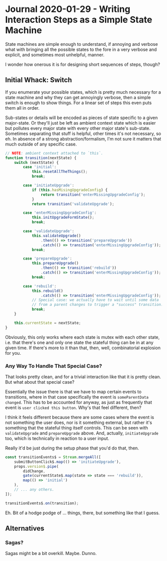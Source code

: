 Journal 2020-01-29 - Writing Interaction Steps as a Simple State Machine
========

State machines are simple enough to understand, if annoying and verbose what with bringing all the possible states to the fore in a very verbose and explicit, and sometimes most unhelpful, manner.

I wonder how onerous it is for designing short sequences of steps, though?



## Initial Whack: Switch

If you enumerate your possible states, which is pretty much necessary for a state machine and why they can get annoyingly verbose, then a simple switch is enough to show things.  For a linear set of steps this even puts them all in order.

Sub-states or details will be encoded as pieces of state specific to a given major-state.  Or they'll just be left as ambient context state which is easier but pollutes every major state with every other major state's sub-state.  Sometimes separating that stuff is helpful, other times it's not necessary, so eh.  In absence of a strong abstraction/formalism, I'm not sure it matters that much outside of any specific case.

```js
// NOTE: ambient context attached to `this`.
function transition(nextState) {
    switch (nextState) {
        case 'initial':
            this.resetAllTheThings();
            break;

        case 'initiateUpgrade':
            if (this.hasMisingUpgradeConfig) {
                return transition('enterMissingUpgradeConfig');
            }
            return transition('validateUpgrade');

        case 'enterMissingUpgradeConfig':
            this.initUpgradeFormState();
            break;

        case 'validateUpgrade':
            this.validateUpgrade()
                .then(() => transition('prepareUpgrade'))
                .catch(() => transition('enterMissingUpgradeConfig'));
            break;

        case 'prepareUpgrade':
            this.prepareUpgrade()
                .then(() => transition('rebuild'))
                .catch(() => transition('enterMissingUpgradeConfig'));
            break;

        case 'rebuild':
            this.rebuild()
                .catch(() => transition('enterMissingUpgradeConfig'));
            // Special case: we actually have to wait until some data
            // from a parent changes to trigger a "success" transition.
            break;
    }

    this.currentState = nextState;
}
```

Obviously, this only works where each state is mutex with each other state, i.e. that there's one and only one state the stateful thing can be in at any given time.  If there's more to it than that, then, well, combinatorial explosion for you.


### Any Way To Handle That Special Case?

That looks pretty clean, and for a trivial interaction like that it is pretty clean.  But what about that special case?

Essentially the issue there is that we have to map certain events to transitions, where in that case specifically the event is `someParentData changed`.  This has to be accounted for anyway, as just as frequently that event is `user clicked this button`.  Why's that feel different, then?

I think it feels different because there are some cases where the event is not something the user does, nor is it something external, but rather it's something that the stateful thing itself controls.  This can be seen with `validateUpgrade` and `prepareUpgrade` above.  And, actually, `initiateUpgrade` too, which is technically in reaction to a user input.

Really it'd be just during the setup phase that you'd do that, then.

```js
const transitionEvents$ = Stream.mergeAll([
    submitButtonClick$.map(() => 'initiateUpgrade'),
    props.version$.pipe(
        didChange,
        gate(currentState$.map(state => state === 'rebuild')),
        map(() => 'initial')
    ),
    // ... any others.
]);

transitionEvents$.on(transition);
```

Eh.  Bit of a hodge podge of ... things, there, but something like that I guess.



## Alternatives


### Sagas?

Sagas might be a bit overkill.  Maybe.  Dunno.
